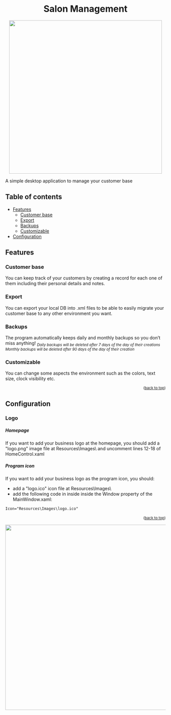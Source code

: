 # <div align="center">Salon Management</div>
<div align="center"><img src="https://i.imgur.com/cjczqof.png" height="480"></div>
<div><p>A simple desktop application to manage your customer base</p></div>

<a name="readme-top"></a>
## Table of contents
- [Features](#features)
	- [Customer base](#customer-base)
	- [Export](#export)
	- [Backups](#backups)
	- [Customizable](#customizable)
- [Configuration](configuration)

## Features

### Customer base
You can keep track of your customers by creating a record for each one of them including their personal details and notes.

### Export
You can export your local DB into .xml files to be able to easily migrate your customer base to any other environment you want.

### Backups
The program automatically keeps daily and monthly backups so you don’t miss anything!
<sub>*Daily backups will be deleted after 7 days of the day of their creations*</sub>
<sub>*Monthly backups will be deleted after 90 days of the day of their creation*</sub>

### Customizable
You can change some aspects the environment such as the colors, text size, clock visibility etc.

<p align="right"><sup>(<a href="#readme-top">back to top</a>)</p></sup>

## Configuration
### Logo

##### Homepage
If you want to add your business logo at the homepage, you should add a "logo.png" image file at Resources\Images\ and uncomment lines 12-18 of HomeControl.xaml

##### Program icon
If you want to add your business logo as the program icon, you should:
- add a "logo.ico" icon file at Resources\Images\
- add the following code in inside inside the Window property of the MainWindow.xaml:
```xml
Icon="Resources\Images\logo.ico"
```
<p align="right"><sup>(<a href="#readme-top">back to top</a>)</p></sup>
<div align="center"><img src="https://i.imgur.com/c2MYIDK.png" height="580"></img></div>

